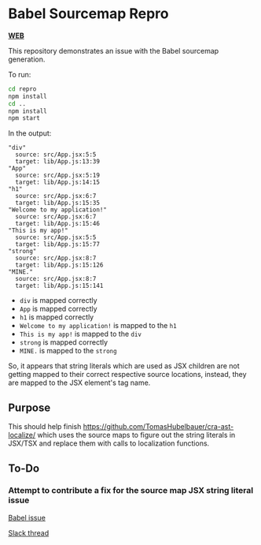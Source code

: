 # Babel Sourcemap Repro

[**WEB**](https://tomashubelbauer.github.io/babel-sourcemap)

This repository demonstrates an issue with the Babel sourcemap generation.

To run:

```sh
cd repro
npm install
cd ..
npm install
npm start
```

In the output:

```
"div"
  source: src/App.jsx:5:5
  target: lib/App.js:13:39
"App"
  source: src/App.jsx:5:19
  target: lib/App.js:14:15
"h1"
  source: src/App.jsx:6:7
  target: lib/App.js:15:35
"Welcome to my application!"
  source: src/App.jsx:6:7
  target: lib/App.js:15:46
"This is my app!"
  source: src/App.jsx:5:5
  target: lib/App.js:15:77
"strong"
  source: src/App.jsx:8:7
  target: lib/App.js:15:126
"MINE."
  source: src/App.jsx:8:7
  target: lib/App.js:15:141
```

- `div` is mapped correctly
- `App` is mapped correctly
- `h1` is mapped correctly
- `Welcome to my application!` is mapped to the `h1`
- `This is my app!` is mapped to the `div`
- `strong` is mapped correctly
- `MINE.` is mapped to the `strong`

So, it appears that string literals which are used as JSX children are not getting
mapped to their correct respective source locations, instead, they are mapped to the
JSX element's tag name.

## Purpose

This should help finish https://github.com/TomasHubelbauer/cra-ast-localize/
which uses the source maps to figure out the string literals in JSX/TSX and
replace them with calls to localization functions.

## To-Do

### Attempt to contribute a fix for the source map JSX string literal issue

[Babel issue](https://github.com/babel/babel/issues/10869)

[Slack thread](https://babeljs.slack.com/archives/C062RC35M/p1619742006022600)
